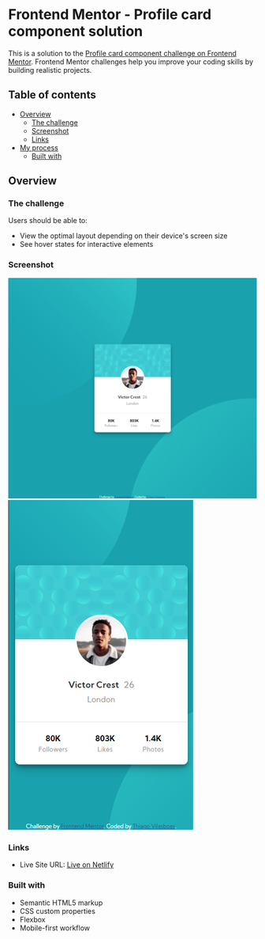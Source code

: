 # Frontend Mentor - Profile card component solution

This is a solution to the [Profile card component challenge on Frontend Mentor](https://www.frontendmentor.io/challenges/profile-card-component-cfArpWshJ). Frontend Mentor challenges help you improve your coding skills by building realistic projects. 

## Table of contents

- [Overview](#overview)
  - [The challenge](#the-challenge)
  - [Screenshot](#screenshot)
  - [Links](#links)
- [My process](#my-process)
  - [Built with](#built-with)

## Overview

### The challenge

Users should be able to:

- View the optimal layout depending on their device's screen size
- See hover states for interactive elements

### Screenshot

![Desktop](/screenshots/desktop.png)
![Mobile](/screenshots/mobile.png)

### Links

- Live Site URL: [Live on Netlify](https://tender-goldstine-7cf70d.netlify.app/)

### Built with

- Semantic HTML5 markup
- CSS custom properties
- Flexbox
- Mobile-first workflow
